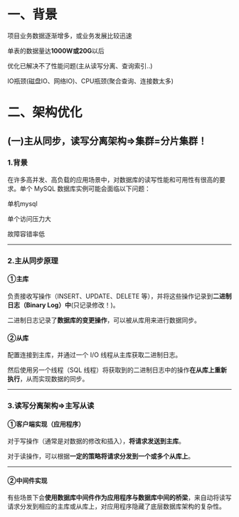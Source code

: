 # 一、背景

 项目业务数据逐渐增多，或业务发展比较迅速

  单表的数据量达**1000W或20G**以后

 优化已解决不了性能问题(主从读写分离、查询索引..)

 IO瓶颈(磁盘IO、网络IO)、CPU瓶颈(聚合查询、连接数太多)

# 二、架构优化

## (一)主从同步，读写分离架构=>集群=分片集群！
### 1.背景
  在许多高并发、高负载的应用场景中，对数据库的读写性能和可用性有很高的要求。单个 MySQL 数据库实例可能会面临以下问题：

  单机mysql
  
   单个访问压力大
  
   故障容错率低
 
 ---
### 2.主从同步原理
 #### ①主库
  
   负责接收写操作（INSERT、UPDATE、DELETE 等），并将这些操作记录到**二进制日志（Binary Log）中**(只记录修改！)。

   二进制日志记录了**数据库的变更操作**，可以被从库用来进行数据同步。
  
 #### ②从库
  
   配置连接到主库，并通过一个 I/O 线程从主库获取二进制日志。

   然后使用另一个线程（SQL 线程）将获取到的二进制日志中的操作**在从库上重新执行**，从而实现数据的同步。
 

----
### 3.读写分离架构=>主写从读
  
####  ①客户端实现（应用程序）

   对于写操作（通常是对数据的修改和插入），**将请求发送到主库**。

   对于读操作，可以根据**一定的策略将请求分发到一个或多个从库上**。

---
####  ②中间件实现

   有些场景下会**使用数据库中间件作为应用程序与数据库中间的桥梁**，来自动将读写请求分发到相应的主库或从库上，对应用程序隐藏了底层数据库架构的复杂性。